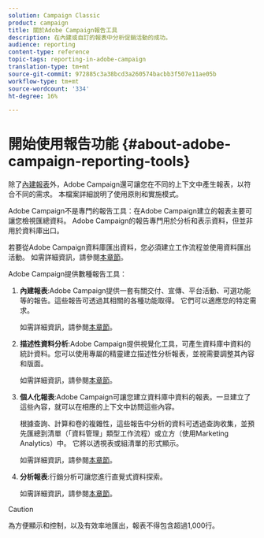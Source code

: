 ```yaml
---
solution: Campaign Classic
product: campaign
title: 關於Adobe Campaign報告工具
description: 在內建或自訂的報表中分析促銷活動的成功。
audience: reporting
content-type: reference
topic-tags: reporting-in-adobe-campaign
translation-type: tm+mt
source-git-commit: 972885c3a38bcd3a260574bacbb3f507e11ae05b
workflow-type: tm+mt
source-wordcount: '334'
ht-degree: 16%

---
```



# 開始使用報告功能 {#about-adobe-campaign-reporting-tools}

除了[內建報表](../../reporting/using/about-campaign-built-in-reports.md)外，Adobe Campaign還可讓您在不同的上下文中產生報表，以符合不同的需求。 本檔案詳細說明了使用原則和實施模式。

Adobe Campaign不是專門的報告工具：在Adobe Campaign建立的報表主要可讓您檢視匯總資料。 Adobe Campaign的報告專門用於分析和表示資料，但並非用於資料庫出口。

若要從Adobe Campaign資料庫匯出資料，您必須建立工作流程並使用資料匯出活動。 如需詳細資訊，請參閱[本章節](../../workflow/using/about-action-activities.md)。

Adobe Campaign提供數種報告工具：

1. **內建報表**:Adobe Campaign提供一套有關交付、宣傳、平台活動、可選功能等的報告。這些報告可透過其相關的各種功能取得。 它們可以適應您的特定需求。

   如需詳細資訊，請參閱[本章節](../../reporting/using/about-campaign-built-in-reports.md)。

1. **描述性資料分析**:Adobe Campaign提供視覺化工具，可產生資料庫中資料的統計資料。您可以使用專屬的精靈建立描述性分析報表，並視需要調整其內容和版面。

   如需詳細資訊，請參閱[本章節](../../reporting/using/about-descriptive-analysis.md)。

1. **個人化報表**:Adobe Campaign可讓您建立資料庫中資料的報表。一旦建立了這些內容，就可以在相應的上下文中訪問這些內容。

   根據查詢、計算和卷的複雜性，這些報告中分析的資料可透過查詢收集，並預先匯總到清單（「資料管理」類型工作流程）或立方（使用Marketing Analytics）中。 它將以透視表或組清單的形式顯示。

   如需詳細資訊，請參閱[本章節](../../reporting/using/about-reports-creation-in-campaign.md)。

1. **分析報表**:行銷分析可讓您進行直覺式資料探索。

   如需詳細資訊，請參閱[本章節](../../reporting/using/about-cubes.md)。

>[!CAUTION]
>
>為方便顯示和控制，以及有效率地匯出，報表不得包含超過1,000行。